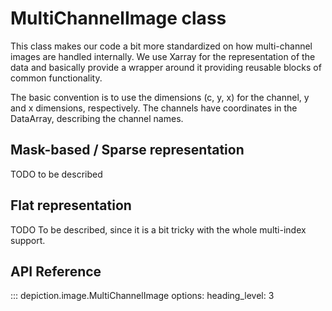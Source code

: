 # MultiChannelImage class
This class makes our code a bit more standardized on how multi-channel images are handled internally.
We use Xarray for the representation of the data and basically provide a wrapper around it providing reusable blocks of common functionality.

The basic convention is to use the dimensions (c, y, x) for the channel, y and x dimensions, respectively.
The channels have coordinates in the DataArray, describing the channel names.

## Mask-based / Sparse representation

TODO to be described

## Flat representation

TODO To be described, since it is a bit tricky with the whole multi-index support.

## API Reference

::: depiction.image.MultiChannelImage
    options:
        heading_level: 3
